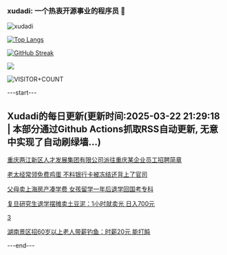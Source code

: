 ### xudadi: 一个热衷开源事业的程序员 👋

![xudadi](https://github-readme-stats-git-masterorgs-github-readme-stats-team.vercel.app/api?username=xudadi)

[![Top Langs](https://github-readme-stats.vercel.app/api/top-langs/?username=xudadi)](https://github.com/anuraghazra/github-readme-stats)

[![GitHub Streak](https://streak-stats.demolab.com?user=xudadi&locale=zh_Hans)](https://git.io/streak-stats)

![](https://raw.githubusercontent.com/xudadi/xudadi/main/assets/github-contribution-grid-snake.svg)

![VISITOR+COUNT](https://komarev.com/ghpvc/?username=xudadi&label=VISITOR+COUNT)


---start---

## Xudadi的每日更新(更新时间:2025-03-22 21:29:18 | 本部分通过Github Actions抓取RSS自动更新, 无意中实现了自动刷绿墙...)

[重庆两江新区人才发展集团有限公司派往重庆某企业员工招聘简章](https://www.gongkaoleida.com/article/2331933)

[老太经常领免费鸡蛋 不料银行卡被冻结还背上了官司](https://m.163.com/news/article/JR8CCE8B05561G0D.html)

[父母卖上海房产凑学费 女孩留学一年后退学回国考专科](https://m.163.com/news/article/JR8PC4LV00019B3E.html)

[复旦研究生退学摆摊卖土豆泥：1小时就卖光 日入700元](https://m.163.com/news/article/JR8NUMLA0514R9OJ.html)

[3](https://m.163.com/touch/news/sub/domestic)

[湖南景区招60岁以上老人带薪钓鱼：时薪20元 能打盹](https://m.163.com/news/article/JR6SUGOT0514R9OJ.html)

---end---
